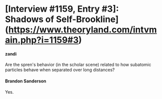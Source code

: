 # [Interview #1159, Entry #3]: Shadows of Self-Brookline](https://www.theoryland.com/intvmain.php?i=1159#3)

#### zandi

Are the spren's behavior (in the scholar scene) related to how subatomic particles behave when separated over long distances?

#### Brandon Sanderson

Yes.

